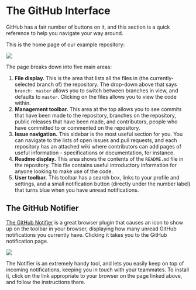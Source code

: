 # The GitHub Interface

GitHub has a fair number of buttons on it, and this section is a quick reference to help you navigate your way around.

This is the home page of our example repository:

![](https://github.com/rogerhutchings/github-for-account-managers/blob/i6-write-section-3/images/s3_01.png)

The page breaks down into five main areas:

1. __File display.__ This is the area that lists all the files in (the currently-selected branch of) the repository.  The drop-down above that says `branch: master` allows you to switch between branches in view, and defaults to `master`. Clicking on the files allows you to view the code within.
2. __Management toolbar.__ This area at the top allows you to see commits that have been made to the repository, branches on the repository, public releases that have been made, and contributors, people who have committed to or commented  on the repository.
3. __Issue navigation.__ This sidebar is the most useful section for you. You can navigate to the lists of open issues and pull requests, and each repository has an attached wiki where contributors can add pages of useful information - specifications or documentation, for instance.
4. __Readme display.__ This area shows the contents of the `README.md` file in the repository. This file contains useful introductory information for anyone looking to make use of the code.
5. __User toolbar.__ This toolbar has a search box, links to your profile and settings, and a small notification button (directly under the number label) that turns blue when you have unread notifications.

## The GitHub Notifier

[The GitHub Notifier](https://github.com/sindresorhus/GitHub-Notifier) is a great browser plugin that causes an icon to show up on the toolbar in your browser, displaying how many unread GitHub notifications you currently have. Clicking it takes you to the GitHub notification page.

![](https://github.com/rogerhutchings/github-for-account-managers/blob/i6-write-section-3/images/s3_02.png)

The Notifier is an extremely handy tool, and lets you easily keep on top of incoming notifications, keeping you in touch with your teammates. To install it, click on the link appropriate to your browser on the page linked above, and follow the instructions there.
